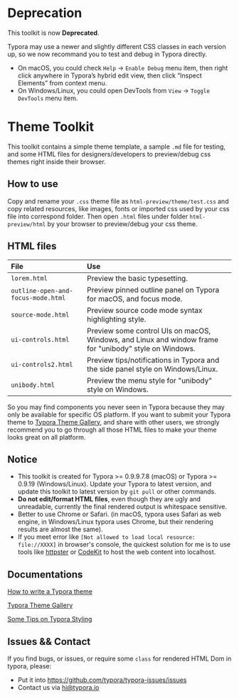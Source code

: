 # Deprecation

This toolkit is now **Deprecated**.

Typora may use a newer and slightly different CSS classes in each version up, so we now recommand you to test and debug in Typora directly.

- On macOS, you could check `Help` -> `Enable Debug` menu item, then right click anywhere in Typora’s hybrid edit view, then click “Inspect Elements” from context menu.
- On Windows/Linux, you could open DevTools from `View` -> `Toggle DevTools` menu item.

# Theme Toolkit

This toolkit contains a simple theme template, a sample `.md` file for testing, and some HTML files for designers/developers to preview/debug css themes right inside their browser.

## How to use

Copy and rename your `.css` theme file as `html-preview/theme/test.css` and copy related resources, like images, fonts or imported css used by your css file into correspond folder. Then open `.html` files under folder `html-preview/html` by your browser to preview/debug your css theme.

## HTML files

| File                               | Use |
| :--------------------------------- | :-- |
| `lorem.html`                       | Preview the basic typesetting.
| `outline-open-and-focus-mode.html` | Preview pinned outline panel on Typora for macOS, and focus mode.
| `source-mode.html`                 | Preview source code mode syntax highlighting style.
| `ui-controls.html`                 | Preview some control UIs on macOS, Windows, and Linux and window frame for "unibody"  style on Windows.
| `ui-controls2.html`                | Preview tips/notifications in Typora and the side panel style on Windows/Linux.
| `unibody.html`                     | Preview the menu style for "unibody"  style on Windows.

So you may find components you never seen in Typora because they may only be available for specific OS platform. If you want to submit your Typora theme to [Typora Theme Gallery](http://theme.typora.io), and share with other users, we strongly recommend you to go through all those HTML files to make your theme looks great on all platform.

## Notice

- This toolkit is created for Typora >= 0.9.9.7.8 (macOS) or Typora >= 0.9.19 (Windows/Linux). Update your Typora to latest version, and update this toolkit to latest version by `git pull` or other commands.
- **Do not edit/format HTML files**, even though they are ugly and unreadable, currently the final rendered output is whitespace sensitive.
- Better to use Chrome or Safari. (in macOS, typora uses Safari as web engine, in Windows/Linux typora uses Chrome, but their rendering results are almost the same).
- If you meet error like `[Not allowed to load local resource: file://XXXX]` in browser's console, the quickest solution for me is to use tools like [httpster](https://github.com/SimbCo/httpster) or [CodeKit](https://incident57.com/codekit/) to host the web content into localhost.

## Documentations

[How to write a Typora theme](http://theme.typora.io/doc/Write-Custom-Theme/)

[Typora Theme Gallery](http://theme.typora.io)

[Some Tips on Typora Styling](http://support.typora.io/style)

## Issues && Contact

If you find bugs, or issues, or require some `class` for rendered HTML Dom in typora, please:

- Put it into <https://github.com/typora/typora-issues/issues>
- Contact us via <hi@typora.io>
